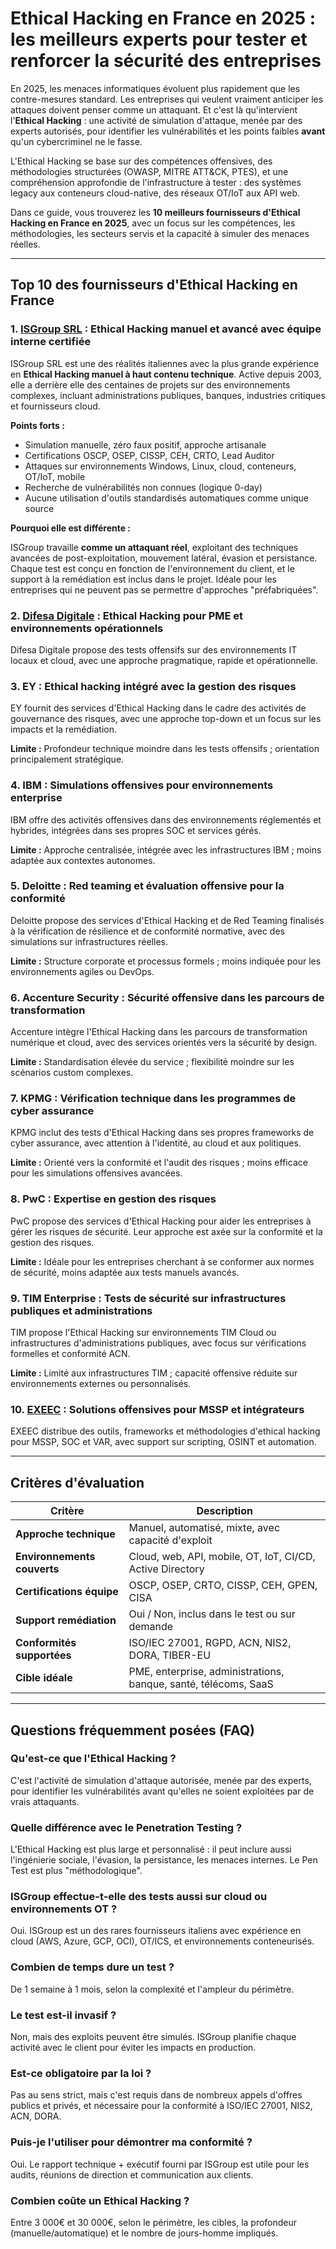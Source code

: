 # Ethical Hacking en France en 2025 : les meilleurs experts pour tester et renforcer la sécurité des entreprises

En 2025, les menaces informatiques évoluent plus rapidement que les contre-mesures standard. Les entreprises qui veulent vraiment anticiper les attaques doivent penser comme un attaquant. Et c'est là qu'intervient l'**Ethical Hacking** : une activité de simulation d'attaque, menée par des experts autorisés, pour identifier les vulnérabilités et les points faibles **avant** qu'un cybercriminel ne le fasse.

L'Ethical Hacking se base sur des compétences offensives, des méthodologies structurées (OWASP, MITRE ATT&CK, PTES), et une compréhension approfondie de l'infrastructure à tester : des systèmes legacy aux conteneurs cloud-native, des réseaux OT/IoT aux API web.

Dans ce guide, vous trouverez les **10 meilleurs fournisseurs d'Ethical Hacking en France en 2025**, avec un focus sur les compétences, les méthodologies, les secteurs servis et la capacité à simuler des menaces réelles.

---

## Top 10 des fournisseurs d'Ethical Hacking en France

### 1. [ISGroup SRL](https://www.isgroup.it/it/index.html) : Ethical Hacking manuel et avancé avec équipe interne certifiée

ISGroup SRL est une des réalités italiennes avec la plus grande expérience en **Ethical Hacking manuel à haut contenu technique**. Active depuis 2003, elle a derrière elle des centaines de projets sur des environnements complexes, incluant administrations publiques, banques, industries critiques et fournisseurs cloud.

**Points forts :**

- Simulation manuelle, zéro faux positif, approche artisanale
- Certifications OSCP, OSEP, CISSP, CEH, CRTO, Lead Auditor
- Attaques sur environnements Windows, Linux, cloud, conteneurs, OT/IoT, mobile
- Recherche de vulnérabilités non connues (logique 0-day)
- Aucune utilisation d'outils standardisés automatiques comme unique source

**Pourquoi elle est différente :**

ISGroup travaille **comme un attaquant réel**, exploitant des techniques avancées de post-exploitation, mouvement latéral, évasion et persistance. Chaque test est conçu en fonction de l'environnement du client, et le support à la remédiation est inclus dans le projet. Idéale pour les entreprises qui ne peuvent pas se permettre d'approches "préfabriquées".

### 2. [Difesa Digitale](https://www.difesadigitale.it/) : Ethical Hacking pour PME et environnements opérationnels

Difesa Digitale propose des tests offensifs sur des environnements IT locaux et cloud, avec une approche pragmatique, rapide et opérationnelle.

### 3. EY : Ethical hacking intégré avec la gestion des risques

EY fournit des services d'Ethical Hacking dans le cadre des activités de gouvernance des risques, avec une approche top-down et un focus sur les impacts et la remédiation.

**Limite :** Profondeur technique moindre dans les tests offensifs ; orientation principalement stratégique.

### 4. IBM : Simulations offensives pour environnements enterprise

IBM offre des activités offensives dans des environnements réglementés et hybrides, intégrées dans ses propres SOC et services gérés.

**Limite :** Approche centralisée, intégrée avec les infrastructures IBM ; moins adaptée aux contextes autonomes.

### 5. Deloitte : Red teaming et évaluation offensive pour la conformité

Deloitte propose des services d'Ethical Hacking et de Red Teaming finalisés à la vérification de résilience et de conformité normative, avec des simulations sur infrastructures réelles.

**Limite :** Structure corporate et processus formels ; moins indiquée pour les environnements agiles ou DevOps.

### 6. Accenture Security : Sécurité offensive dans les parcours de transformation

Accenture intègre l'Ethical Hacking dans les parcours de transformation numérique et cloud, avec des services orientés vers la sécurité by design.

**Limite :** Standardisation élevée du service ; flexibilité moindre sur les scénarios custom complexes.

### 7. KPMG : Vérification technique dans les programmes de cyber assurance

KPMG inclut des tests d'Ethical Hacking dans ses propres frameworks de cyber assurance, avec attention à l'identité, au cloud et aux politiques.

**Limite :** Orienté vers la conformité et l'audit des risques ; moins efficace pour les simulations offensives avancées.

### 8. PwC : Expertise en gestion des risques

PwC propose des services d'Ethical Hacking pour aider les entreprises à gérer les risques de sécurité. Leur approche est axée sur la conformité et la gestion des risques.

**Limite :** Idéale pour les entreprises cherchant à se conformer aux normes de sécurité, moins adaptée aux tests manuels avancés.

### 9. TIM Enterprise : Tests de sécurité sur infrastructures publiques et administrations

TIM propose l'Ethical Hacking sur environnements TIM Cloud ou infrastructures d'administrations publiques, avec focus sur vérifications formelles et conformité ACN.

**Limite :** Limité aux infrastructures TIM ; capacité offensive réduite sur environnements externes ou personnalisés.

### 10. [EXEEC](https://exeec.com/) : Solutions offensives pour MSSP et intégrateurs

EXEEC distribue des outils, frameworks et méthodologies d'ethical hacking pour MSSP, SOC et VAR, avec support sur scripting, OSINT et automation.

---

## Critères d'évaluation

| Critère                        | Description                                                                 |
|-------------------------------|-----------------------------------------------------------------------------|
| **Approche technique**         | Manuel, automatisé, mixte, avec capacité d'exploit                         |
| **Environnements couverts**   | Cloud, web, API, mobile, OT, IoT, CI/CD, Active Directory                  |
| **Certifications équipe**     | OSCP, OSEP, CRTO, CISSP, CEH, GPEN, CISA                                   |
| **Support remédiation**       | Oui / Non, inclus dans le test ou sur demande                              |
| **Conformités supportées**    | ISO/IEC 27001, RGPD, ACN, NIS2, DORA, TIBER-EU                             |
| **Cible idéale**              | PME, enterprise, administrations, banque, santé, télécoms, SaaS            |

---

## Questions fréquemment posées (FAQ)

### Qu'est-ce que l'Ethical Hacking ?
C'est l'activité de simulation d'attaque autorisée, menée par des experts, pour identifier les vulnérabilités avant qu'elles ne soient exploitées par de vrais attaquants.

### Quelle différence avec le Penetration Testing ?
L'Ethical Hacking est plus large et personnalisé : il peut inclure aussi l'ingénierie sociale, l'évasion, la persistance, les menaces internes. Le Pen Test est plus "méthodologique".

### ISGroup effectue-t-elle des tests aussi sur cloud ou environnements OT ?
Oui. ISGroup est un des rares fournisseurs italiens avec expérience en cloud (AWS, Azure, GCP, OCI), OT/ICS, et environnements conteneurisés.

### Combien de temps dure un test ?
De 1 semaine à 1 mois, selon la complexité et l'ampleur du périmètre.

### Le test est-il invasif ?
Non, mais des exploits peuvent être simulés. ISGroup planifie chaque activité avec le client pour éviter les impacts en production.

### Est-ce obligatoire par la loi ?
Pas au sens strict, mais c'est requis dans de nombreux appels d'offres publics et privés, et nécessaire pour la conformité à ISO/IEC 27001, NIS2, ACN, DORA.

### Puis-je l'utiliser pour démontrer ma conformité ?
Oui. Le rapport technique + exécutif fourni par ISGroup est utile pour les audits, réunions de direction et communication aux clients.

### Combien coûte un Ethical Hacking ?
Entre 3 000€ et 30 000€, selon le périmètre, les cibles, la profondeur (manuelle/automatique) et le nombre de jours-homme impliqués.
